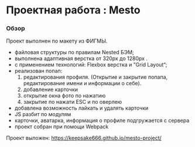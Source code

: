
# Проектная работа : Mesto

### Обзор
Проект выполнен по макету из ФИГМЫ.

- файловая структуры по правилам Nested БЭМ;
- выполнена адаптивная верстка от  320px до 1280px .
- с применением технологий: Flexbox верстка и ”Grid Layout“;
- реализован попап:
   1) редактирования профиля. (Открытие и закрытие попапа, редактирование имени и информации о себе).
   2) добавление карточки
   3) открытие окна фото по нажатию
   4) закрытие по нажати ESC и по оверлею
- добавлена возможность лайкать и удалять карточки
- JS разбит по модулям
- карточки, аватарка, информация о профиле подгружается с сервера
- проект собран при помощи Webpack

Проект выложен: https://keepsake666.github.io/mesto-project/


